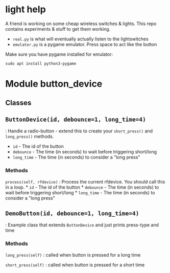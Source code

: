 # light help

A friend is working on some cheap wireless switches & lights. This repo contains experiments & stuff to get them working.

- `real.py` is what will eventually actually listen to the lightswitches
- `emulator.py` is a pygame emulator. Press space to act like the button

Make sure you have pygame installed for emulator:

```
sudo apt install python3-pygame
```

Module button_device
====================

Classes
-------

## `ButtonDevice(id, debounce=1, long_time=4)`
:   Handle a radio-button - extend this to create your `short_press()` and `long_press()` methods.
    
* `id` - The id of the button
* `debounce` - The time (in seconds) to wait before triggering short/long
* `long_time` - The time (in seconds) to consider a "long press"

### Methods

`process(self, rfdevice)`
:   Process the current rfdevice. You should call this in a  loop.
    * `id` - The id of the button
    * `debounce` - The time (in seconds) to wait before triggering short/long
    * `long_time` - The time (in seconds) to consider a "long press"

## `DemoButton(id, debounce=1, long_time=4)`
:   Example class that extends `ButtonDevice` and just prints press-type and time


### Methods

`long_press(self)`
:   called when button is pressed for a long time

`short_press(self)`
:   called when button is pressed for a short time
